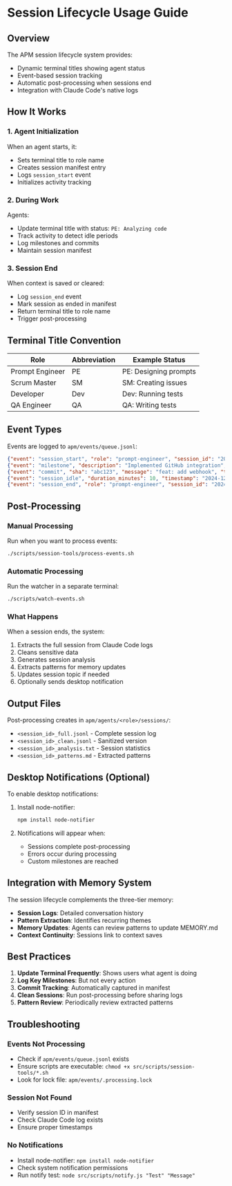 # Session Lifecycle Usage Guide

## Overview

The APM session lifecycle system provides:
- Dynamic terminal titles showing agent status
- Event-based session tracking
- Automatic post-processing when sessions end
- Integration with Claude Code's native logs

## How It Works

### 1. Agent Initialization
When an agent starts, it:
- Sets terminal title to role name
- Creates session manifest entry
- Logs `session_start` event
- Initializes activity tracking

### 2. During Work
Agents:
- Update terminal title with status: `PE: Analyzing code`
- Track activity to detect idle periods
- Log milestones and commits
- Maintain session manifest

### 3. Session End
When context is saved or cleared:
- Log `session_end` event
- Mark session as ended in manifest
- Return terminal title to role name
- Trigger post-processing

## Terminal Title Convention

| Role | Abbreviation | Example Status |
|------|--------------|----------------|
| Prompt Engineer | PE | PE: Designing prompts |
| Scrum Master | SM | SM: Creating issues |
| Developer | Dev | Dev: Running tests |
| QA Engineer | QA | QA: Writing tests |

## Event Types

Events are logged to `apm/events/queue.jsonl`:

```json
{"event": "session_start", "role": "prompt-engineer", "session_id": "20241218_150000", "timestamp": "2024-12-18T15:00:00Z"}
{"event": "milestone", "description": "Implemented GitHub integration", "timestamp": "2024-12-18T15:30:00Z"}
{"event": "commit", "sha": "abc123", "message": "feat: add webhook", "timestamp": "2024-12-18T15:45:00Z"}
{"event": "session_idle", "duration_minutes": 10, "timestamp": "2024-12-18T16:00:00Z"}
{"event": "session_end", "role": "prompt-engineer", "session_id": "20241218_150000", "timestamp": "2024-12-18T16:30:00Z"}
```

## Post-Processing

### Manual Processing
Run when you want to process events:
```bash
./scripts/session-tools/process-events.sh
```

### Automatic Processing
Run the watcher in a separate terminal:
```bash
./scripts/watch-events.sh
```

### What Happens
When a session ends, the system:
1. Extracts the full session from Claude Code logs
2. Cleans sensitive data
3. Generates session analysis
4. Extracts patterns for memory updates
5. Updates session topic if needed
6. Optionally sends desktop notification

## Output Files

Post-processing creates in `apm/agents/<role>/sessions/`:
- `<session_id>_full.jsonl` - Complete session log
- `<session_id>_clean.jsonl` - Sanitized version
- `<session_id>_analysis.txt` - Session statistics
- `<session_id>_patterns.md` - Extracted patterns

## Desktop Notifications (Optional)

To enable desktop notifications:

1. Install node-notifier:
   ```bash
   npm install node-notifier
   ```

2. Notifications will appear when:
   - Sessions complete post-processing
   - Errors occur during processing
   - Custom milestones are reached

## Integration with Memory System

The session lifecycle complements the three-tier memory:
- **Session Logs**: Detailed conversation history
- **Pattern Extraction**: Identifies recurring themes
- **Memory Updates**: Agents can review patterns to update MEMORY.md
- **Context Continuity**: Sessions link to context saves

## Best Practices

1. **Update Terminal Frequently**: Shows users what agent is doing
2. **Log Key Milestones**: But not every action
3. **Commit Tracking**: Automatically captured in manifest
4. **Clean Sessions**: Run post-processing before sharing logs
5. **Pattern Review**: Periodically review extracted patterns

## Troubleshooting

### Events Not Processing
- Check if `apm/events/queue.jsonl` exists
- Ensure scripts are executable: `chmod +x src/scripts/session-tools/*.sh`
- Look for lock file: `apm/events/.processing.lock`

### Session Not Found
- Verify session ID in manifest
- Check Claude Code log exists
- Ensure proper timestamps

### No Notifications
- Install node-notifier: `npm install node-notifier`
- Check system notification permissions
- Run notify test: `node src/scripts/notify.js "Test" "Message"`